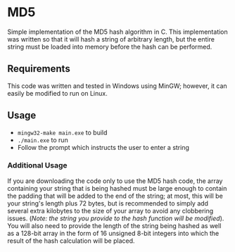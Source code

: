 # MD5
Simple implementation of the MD5 hash algorithm in C. This implementation was written so that it will hash a string of arbitrary length, but the entire string must be loaded into memory before the hash can be performed.

## Requirements
This code was written and tested in Windows using MinGW; however, it can easily be modified to run on Linux.

## Usage
<ul>
  <li><code>mingw32-make main.exe</code> to build</li>
  <li><code>./main.exe</code> to run</li>
  <li>Follow the prompt which instructs the user to enter a string</li>
</ul>

### Additional Usage
If you are downloading the code only to use the MD5 hash code, the array containing your string that is being hashed must be large enough to contain the padding that will be added to the end of the string; at most, this will be your string's length plus 72 bytes, but is recommended to simply add several extra kilobytes to the size of your array to avoid any clobbering issues. (<em>Note: the string you provide to the hash function will be modified</em>). You will also need to provide the length of the string being hashed as well as a 128-bit array in the form of 16 unsigned 8-bit integers into which the result of the hash calculation will be placed.
